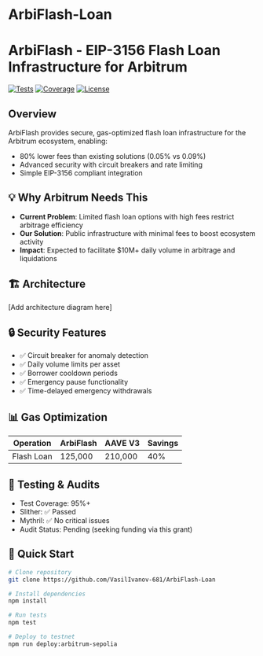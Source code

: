 # ArbiFlash-Loan
# ArbiFlash - EIP-3156 Flash Loan Infrastructure for Arbitrum

[![Tests](https://img.shields.io/badge/tests-passing-green)]()
[![Coverage](https://img.shields.io/badge/coverage-95%25-green)]()
[![License](https://img.shields.io/badge/license-MIT-blue)]()

##  Overview

ArbiFlash provides secure, gas-optimized flash loan infrastructure for the Arbitrum ecosystem, enabling:
- 80% lower fees than existing solutions (0.05% vs 0.09%)
- Advanced security with circuit breakers and rate limiting
- Simple EIP-3156 compliant integration

## 💡 Why Arbitrum Needs This

- **Current Problem**: Limited flash loan options with high fees restrict arbitrage efficiency
- **Our Solution**: Public infrastructure with minimal fees to boost ecosystem activity
- **Impact**: Expected to facilitate $10M+ daily volume in arbitrage and liquidations

## 🏗️ Architecture

[Add architecture diagram here]

## 🔒 Security Features
- ✅ Circuit breaker for anomaly detection
- ✅ Daily volume limits per asset
- ✅ Borrower cooldown periods
- ✅ Emergency pause functionality
- ✅ Time-delayed emergency withdrawals

## 📊 Gas Optimization
| Operation | ArbiFlash | AAVE V3 | Savings |
|-----------|-----------|---------|---------|
| Flash Loan | 125,000 | 210,000 | 40% |

## 🧪 Testing & Audits
- Test Coverage: 95%+
- Slither: ✅ Passed
- Mythril: ✅ No critical issues
- Audit Status: Pending (seeking funding via this grant)

## 🚀 Quick Start
```bash
# Clone repository
git clone https://github.com/VasilIvanov-681/ArbiFlash-Loan

# Install dependencies
npm install

# Run tests
npm test

# Deploy to testnet
npm run deploy:arbitrum-sepolia
